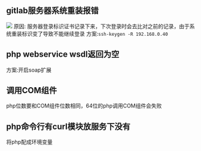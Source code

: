 ## gitlab服务器系统重装报错
![](https://i.vgy.me/Ia4CkA.png)
原因: 服务器登录标识证书记录下来，下次登录时会去比对之前的记录，由于系统重装标识变了导致不能继续登录
方案:`ssh-keygen -R 192.168.0.40`
## php webservice wsdl返回为空
方案:开启soap扩展
## 调用COM组件
php位数要和COM组件位数相同，64位的php调用COM组件会失败
## php命令行有curl模块放服务下没有
将php配成环境变量